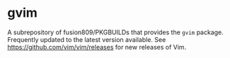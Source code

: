 # gvim
A subrepository of fusion809/PKGBUILDs that provides the `gvim` package. Frequently updated to the latest version available. See https://github.com/vim/vim/releases for new releases of Vim.

